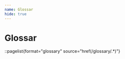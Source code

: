 ```yaml
---
name: Glossar
hide: true
---
```


# Glossar

::pagelist{format="glossary" source="href(/glossary/.*)"}